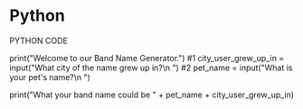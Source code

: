 # Python
PYTHON CODE

print("Welcome to our Band Name Generator.") #1
city_user_grew_up_in = input("What city of the name grew up in?\n ") #2
pet_name = input("What is your pet's name?\n ")

print("What your band name could be " + pet_name + city_user_grew_up_in)
